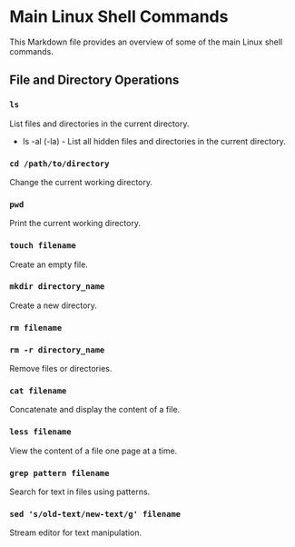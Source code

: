 # Main Linux Shell Commands

This Markdown file provides an overview of some of the main Linux shell commands.

## File and Directory Operations

### `ls`
List files and directories in the current directory.

- ls -al (-la) - List all hidden files and directories in the current directory.

### `cd /path/to/directory`
Change the current working directory.

### `pwd`
Print the current working directory.

### `touch filename`
Create an empty file.

### `mkdir directory_name`
Create a new directory.

### `rm filename`
### `rm -r directory_name`
Remove files or directories.

### `cat filename`
Concatenate and display the content of a file.

### `less filename`
View the content of a file one page at a time.

### `grep pattern filename`
Search for text in files using patterns.

### `sed 's/old-text/new-text/g' filename`
Stream editor for text manipulation.